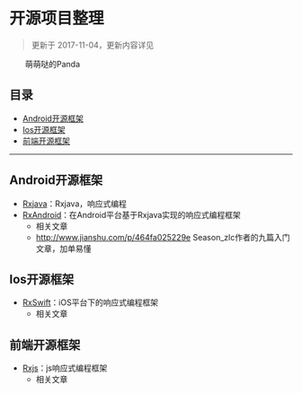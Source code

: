 
开源项目整理
===
> 更新于 2017-11-04，更新内容详见

　　萌萌哒的Panda


## 目录
* [Android开源框架](#android_source)
* [Ios开源框架](#ios_source)
* [前端开源框架](#web_source)
---

## <a id="android_source"></a>Android开源框架

* [Rxjava](https://github.com/ReactiveX/RxJava)：Rxjava，响应式编程
* [RxAndroid](https://github.com/ReactiveX/RxAndroid)：在Android平台基于Rxjava实现的响应式编程框架
    * 相关文章
    * http://www.jianshu.com/p/464fa025229e Season_zlc作者的九篇入门文章，加单易懂

## <a id="ios_source"></a>Ios开源框架
* [RxSwift](https://github.com/ReactiveX/RxSwift)：iOS平台下的响应式编程框架
    * 相关文章
## <a id="web_source"></a>前端开源框架
* [Rxjs](https://github.com/ReactiveX/rxjs)：js响应式编程框架
    * 相关文章

